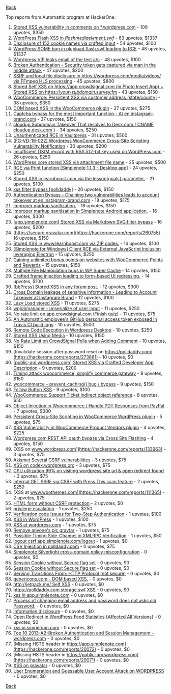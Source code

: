 [Back](../README.md)

Top reports from Automattic program at HackerOne:

1. [Stored XSS vulnerability in comments on *.wordpress.com](https://hackerone.com/reports/707720) - 109 upvotes, $350
2. [WordPress Flash XSS in *flashmediaelement.swf*](https://hackerone.com/reports/134546) - 63 upvotes, $1337
3. [Disclosure of 152 cookie names via crafted input](https://hackerone.com/reports/310105) - 54 upvotes, $100
4. [WordPress SOME bug in plupload.flash.swf leading to RCE](https://hackerone.com/reports/134738) - 48 upvotes, $1337
5. [Wordpress VIP leaks email of the test a/c](https://hackerone.com/reports/540301) - 48 upvotes, $100
6. [Broken Authentication - Security token gets captured via man in the middle attack](https://hackerone.com/reports/206650) - 47 upvotes, $200
7. [SSRF and local file disclosure in https://wordpress.com/media/videos/ via FFmpeg HLS processing](https://hackerone.com/reports/237381) - 45 upvotes, $800
8. [Stored Self XSS on https://app.crowdsignal.com (in Photo Insert App) + Stored XSS on https://*your-subdomain*.survey.fm](https://hackerone.com/reports/667188) - 43 upvotes, $150
9. [WooCommerce: Persistent XSS via customer address (state/county)](https://hackerone.com/reports/530499) - 38 upvotes, $350
10. [DOM based XSS in the WooCommerce plugin](https://hackerone.com/reports/507139) - 37 upvotes, $275
11. [Captcha bypass for the most important function - At en.instagram-brand.com](https://hackerone.com/reports/206653) - 37 upvotes, $150
12. [cloudup Subdomain Takeover That resolves to Desk.com ( CNAME cloudup.desk.com )](https://hackerone.com/reports/201796) - 34 upvotes, $250
13. [Unauthenticated RCE in Vaultpress](https://hackerone.com/reports/236552) - 31 upvotes, $500
14. [[FG-VD-19-022] Wordpress WooCommerce Cross-Site Scripting Vulnerability Notification](https://hackerone.com/reports/495583) - 30 upvotes, $200
15. [Insufficient DKIM record with RSA 512-bit key used on WordPress.com](https://hackerone.com/reports/550937) - 26 upvotes, $250
16. [WordPress core stored XSS via attachment file name](https://hackerone.com/reports/139245) - 25 upvotes, $500
17. [RCE via Print function [Simplenote 1.1.3 - Desktop app]](https://hackerone.com/reports/358049) - 24 upvotes, $250
18. [Stored XSS in learnboost.com via the lesson[goals] parameter.](https://hackerone.com/reports/300270) - 21 upvotes, $100
19. [xss filter bypass [polldaddy]](https://hackerone.com/reports/264832) - 20 upvotes, $150
20. [Authentication Bypass - Chaining two vulnerabilities leads to account takeover at en.instagram-brand.com](https://hackerone.com/reports/209008) - 18 upvotes, $175
21. [Improper markup sanitization.](https://hackerone.com/reports/289823) - 18 upvotes, $150
22. [Improper markup sanitisation in Simplenote Android application.](https://hackerone.com/reports/297547) - 16 upvotes, $300
23. [[app.simplenote.com] Stored XSS via Markdown SVG filter bypass](https://hackerone.com/reports/271007) - 16 upvotes, $200
24. [https://secure.gravatar.com](https://hackerone.com/reports/260755) - 16 upvotes, $150
25. [Stored XSS in www.learnboost.com via ZIP codes.](https://hackerone.com/reports/300812) - 16 upvotes, $100
26. [[Simplenote for Windows] Client RCE via External JavaScript Inclusion leveraging Electron](https://hackerone.com/reports/291539) - 15 upvotes, $250
27. [Gaining unlimited bonus points on websites with WooCommerce Points and Rewards](https://hackerone.com/reports/592803) - 15 upvotes, $150
28. [Multiple File Manipulation bugs in WP Super Cache](https://hackerone.com/reports/240886) - 14 upvotes, $150
29. [Crafted frame injection leading to form-based UI redressing.](https://hackerone.com/reports/291683) - 14 upvotes, $100
30. [[bbPress] Stored XSS in any forum post.](https://hackerone.com/reports/151117) - 12 upvotes, $300
31. [Cross Domain leakage of sensitive information - Leading to Account Takeover at Instagram Brand](https://hackerone.com/reports/209352) - 12 upvotes, $100
32. [Lazy Load stored XSS](https://hackerone.com/reports/152416) - 11 upvotes, $275
33. [wpjobmanager - unserialize of user input](https://hackerone.com/reports/308489) - 11 upvotes, $250
34. [No rate limit on app.crowdsignal.com (Finish quiz)](https://hackerone.com/reports/568832) - 11 upvotes, $75
35. [An Automattic employee's GitHub personal access token exposed in Travis CI build logs](https://hackerone.com/reports/218264) - 10 upvotes, $500
36. [Remote Code Execution in Wordpress Desktop](https://hackerone.com/reports/301458) - 10 upvotes, $250
37. [Stored XSS Using Media](https://hackerone.com/reports/275386) - 10 upvotes, $150
38. [No Rate Limit on CrowdSignal Polls when Adding Comment](https://hackerone.com/reports/488923) - 10 upvotes, $150
39. [Invalidate session after password reset on https://polldaddy.com](https://hackerone.com/reports/273881) - 10 upvotes, $0
40. [[public-api.wordpress.com] Stored XSS via Crafted Developer App Description](https://hackerone.com/reports/293743) - 9 upvotes, $200
41. [Timing attack woocommerce, simplify commerce gateway](https://hackerone.com/reports/239359) - 9 upvotes, $150
42. [woocommerce - prevent_caching() bug / bypass](https://hackerone.com/reports/241323) - 9 upvotes, $150
43. [Follow Button XSS](https://hackerone.com/reports/172574) - 9 upvotes, $100
44. [WooCommerce: Support Ticket indirect object reference](https://hackerone.com/reports/91599) - 8 upvotes, $50
45. [Object Injection in Woocommerce / Handle PDT Responses from PayPal](https://hackerone.com/reports/245228) - 7 upvotes, $300
46. [Persistent Cross-Site Scripting in WooCommerce WordPress plugin](https://hackerone.com/reports/152692) - 5 upvotes, $75
47. [XSS Vulnerability in WooCommerce Product Vendors plugin](https://hackerone.com/reports/253313) - 4 upvotes, $225
48. [Wordpress.com REST API oauth bypass via Cross Site Flashing](https://hackerone.com/reports/176308) - 4 upvotes, $150
49. [XSS on www.wordpress.com](https://hackerone.com/reports/133963) - 3 upvotes, $75
50. [Akismet Several CSRF vulnerabilities](https://hackerone.com/reports/131108) - 3 upvotes, $75
51. [XSS on codex.wordpress.org](https://hackerone.com/reports/104559) - 3 upvotes, $75
52. [CPU utilization 99% on visiting wordpress site url &amp; open redirect found](https://hackerone.com/reports/129091) - 3 upvotes, $75
53. [Internal GET SSRF via CSRF with Press This scan feature](https://hackerone.com/reports/110801) - 2 upvotes, $250
54. [XSS at www.woothemes.com](https://hackerone.com/reports/111365) - 2 upvotes, $75
55. [HTML form without CSRF protection](https://hackerone.com/reports/7849) - 2 upvotes, $0
56. [privilege escalation](https://hackerone.com/reports/13959) - 1 upvotes, $250
57. [Verification code issues for Two-Step Authentication](https://hackerone.com/reports/67660) - 1 upvotes, $100
58. [XSS in WordPress](https://hackerone.com/reports/81736) - 1 upvotes, $100
59. [XSS at wordpress.com](https://hackerone.com/reports/111500) - 1 upvotes, $75
60. [Remove anyone's pic gravtar](https://hackerone.com/reports/101145) - 1 upvotes, $75
61. [Possible Timing Side-Channel in XMLRPC Verification](https://hackerone.com/reports/107296) - 1 upvotes, $50
62. [logout csrf app.simplenote.com/logout](https://hackerone.com/reports/13705) - 1 upvotes, $0
63. [CSV Injection in polldaddy.com](https://hackerone.com/reports/92353) - 0 upvotes, $75
64. [Simplenote Silverlight cross-domain policy misconfiguration](https://hackerone.com/reports/7571) - 0 upvotes, $0
65. [Session Cookie without Secure flag set](https://hackerone.com/reports/7680) - 0 upvotes, $0
66. [Session Cookie without Secure flag set](https://hackerone.com/reports/7843) - 0 upvotes, $0
67. [Serving Transitions From: HTTP Protocol (not secure)](https://hackerone.com/reports/14803) - 0 upvotes, $0
68. [genericons.com - DOM based XSS.](https://hackerone.com/reports/14305) - 0 upvotes, $0
69. [http://jetpack.me/ Self XSS](https://hackerone.com/reports/14303) - 0 upvotes, $0
70. [https://polldaddy.com storage.swf XSS](https://hackerone.com/reports/9522) - 0 upvotes, $0
71. [xss in app.simplenote.com](https://hackerone.com/reports/13703) - 0 upvotes, $0
72. [Process of changing email address and password does not asks old Password.](https://hackerone.com/reports/15777) - 0 upvotes, $0
73. [information disclosure](https://hackerone.com/reports/13939) - 0 upvotes, $0
74. [Open Redirect in WordPress Feed Statistics {Affected All Versions}](https://hackerone.com/reports/22142) - 0 upvotes, $0
75. [xss in simperium.com](https://hackerone.com/reports/13746) - 0 upvotes, $0
76. [Top 10 2013-A2-Broken Authentication and Session Management - wordpress.com](https://hackerone.com/reports/18503) - 0 upvotes, $0
77. [Missing HSTS header in https://app.simplenote.com](https://hackerone.com/reports/20072) - 0 upvotes, $0
78. [Missing HSTS header in https://public-api.wordpress.com](https://hackerone.com/reports/20071) - 0 upvotes, $0
79. [XSS on gravatar](https://hackerone.com/reports/13794) - 0 upvotes, $0
80. [User Enumeration and Guessable User Account Attack on WORDPRESS](https://hackerone.com/reports/16439) - 0 upvotes, $0


[Back](../README.md)